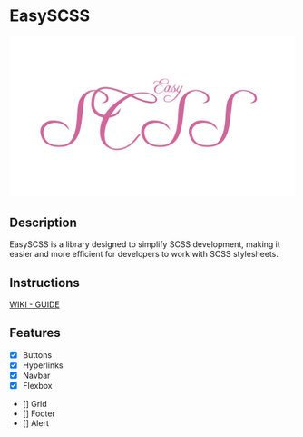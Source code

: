 # EasySCSS

![EasySCSS Logo](logo.png)


## Description

EasySCSS is a library designed to simplify SCSS development, making it easier and more efficient for developers to work with SCSS stylesheets.


## Instructions

[WIKI - GUIDE](https://github.com/ganeshbistakaji/EasySCSS/wiki/INTRODUCTION)


## Features

- [x] Buttons
- [x] Hyperlinks
- [x] Navbar
- [x] Flexbox
- [] Grid
- [] Footer
- [] Alert
